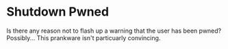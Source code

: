 # Shutdown Pwned

Is there any reason not to flash up a warning that the user has been pwned? Possibly... This prankware isn't particuarly convincing.
